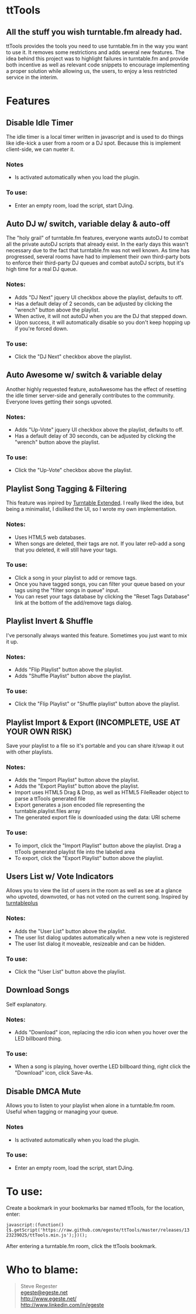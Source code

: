 # ttTools
## All the stuff you wish turntable.fm already had.

ttTools provides the tools you need to use turntable.fm in the way you want to use it. It removes some restrictions and adds several new features. The idea behind this project was to highlight failures in turntable.fm and provide both incentive as well as relevant code snippets to encourage implementing a proper solution while allowing us, the users, to enjoy a less restricted service in the interim.

# Features
## Disable Idle Timer
The idle timer is a local timer written in javascript and is used to do things like idle-kick a user from a room or a DJ spot. Because this is implement client-side, we can nueter it.

### Notes
<ul>
	<li>Is activated automatically when you load the plugin.</li>
</ul>

### To use:
<ul>
	<li>Enter an empty room, load the script, start DJing.</li>
</ul>

## Auto DJ w/ switch, variable delay & auto-off
The "holy grail" of turntable.fm features, everyone wants autoDJ to combat all the private autoDJ scripts that already exist. In the early days this wasn't necessary due to the fact that turntable.fm was not well known. As time has progressed, several rooms have had to implement their own third-party bots to enforce their third-party DJ queues and combat autoDJ scripts, but it's high time for a real DJ queue.

### Notes:
<ul>
	<li>Adds "DJ Next" jquery UI checkbox above the playlist, defaults to off.</li>
	<li>Has a default delay of 2 seconds, can be adjusted by clicking the "wrench" button above the playlist.</li>
	<li>When active, it will not autoDJ when you are the DJ that stepped down.</li>
	<li>Upon success, it will automatically disable so you don't keep hopping up if you're forced down.</li>
</ul>

### To use:
<ul>
	<li>Click the "DJ Next" checkbox above the playlist.</li>
</ul>

## Auto Awesome w/ switch & variable delay
Another highly requested feature, autoAwesome has the effect of resetting the idle timer server-side and generally contributes to the community. Everyone loves getting their songs upvoted.

### Notes:
<ul>
	<li>Adds "Up-Vote" jquery UI checkbox above the playlist, defaults to off.</li>
	<li>Has a default delay of 30 seconds, can be adjusted by clicking the "wrench" button above the playlist.</li>
</ul>

### To use:
<ul>
	<li>Click the "Up-Vote" checkbox above the playlist.</li>
</ul>

## Playlist Song Tagging & Filtering
This feature was inpired by [Turntable Extended](https://github.com/MarkReeder/Turntable.fm-Extensions 'Turntable Extended'). I really liked the idea, but being a minimalist, I disliked the UI, so I wrote my own implementation.

### Notes:
<ul>
	<li>Uses HTML5 web databases.</li>
	<li>When songs are deleted, their tags are not. If you later re0-add a song that you deleted, it will still have your tags.</li>
</ul>

### To use:
<ul>
	<li>Click a song in your playlist to add or remove tags.</li>
	<li>Once you have tagged songs, you can filter your queue based on your tags using the "filter songs in queue" input.</li>
	<li>You can reset your tags database by clicking the "Reset Tags Database" link at the bottom of the add/remove tags dialog.</li>
</ul>

## Playlist Invert & Shuffle
I've personally always wanted this feature. Sometimes you just want to mix it up.

### Notes:
<ul>
	<li>Adds "Flip Playlist" button above the playlist.</li>
	<li>Adds "Shuffle Playlist" button above the playlist.</li>
</ul>

### To use:
<ul>
	<li>Click the "Flip Playlist" or "Shuffle playlist" button above the playlist.</li>
</ul>

## Playlist Import & Export (INCOMPLETE, USE AT YOUR OWN RISK)
Save your playlist to a file so it's portable and you can share it/swap it out with other playlists.

### Notes:
<ul>
	<li>Adds the "Import Playlist" button above the playlist.</li>
	<li>Adds the "Export Playlist" button above the playlist.</li>
	<li>Import uses HTML5 Drag & Drop, as well as HTML5 FileReader object to parse a ttTools generated file</li>
	<li>Export generates a json encoded file representing the turntable.playlist.files array</li>
	<li>The generated export file is downloaded using the data: URI scheme</li>
</ul>

### To use:
<ul>
	<li>To import, click the "Import Playlist" button above the playlist. Drag a ttTools generated playlist file into the labeled area</li>
	<li>To export, click the "Export Playlist" button above the playlist.</li>
</ul>

## Users List w/ Vote Indicators
Allows you to view the list of users in the room as well as see at a glance who upvoted, downvoted, or has not voted on the current song. Inspired by [turntableplus](http://turntableplus.fm/ 'turntableplus')

### Notes:
<ul>
	<li>Adds the "User List" button above the playlist.</li>
	<li>The user list dialog updates automatically when a new vote is registered</li>
	<li>The user list dialog it moveable, resizeable and can be hidden.</li>
</ul>

### To use:
<ul>
	<li>Click the "User List" button above the playlist.</li>
</ul>

## Download Songs
Self explanatory.

### Notes:
<ul>
	<li>Adds "Download" icon, replacing the rdio icon when you hover over the LED billboard thing.</li>
</ul>

### To use:
<ul>
	<li>When a song is playing, hover overthe LED billboard thing, right click the "Download" icon, click Save-As.</li>
</ul>

## Disable DMCA Mute
Allows you to listen to your playlist when alone in a turntable.fm room. Useful when tagging or managing your queue.

### Notes
<ul>
	<li>Is activated automatically when you load the plugin.</li>
</ul>

### To use:
<ul>
	<li>Enter an empty room, load the script, start DJing.</li>
</ul>

# To use:
Create a bookmark in your bookmarks bar named ttTools, for the location, enter:

`javascript:(function(){$.getScript('https://raw.github.com/egeste/ttTools/master/releases/1323239025/ttTools.min.js');})();`

After entering a turntable.fm room, click the ttTools bookmark.

# Who to blame:
> Steve Regester  
> egeste@egeste.net  
> http://www.egeste.net/  
> http://www.linkedin.com/in/egeste  
